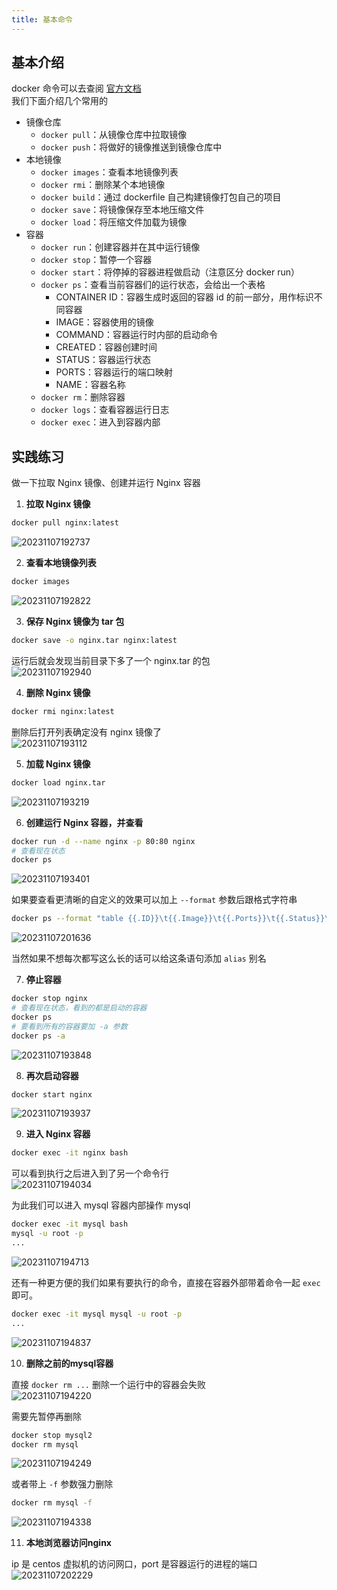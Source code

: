 ```yaml
---
title: 基本命令
---
```


## 基本介绍

docker 命令可以去查阅 [官方文档](https://docs.docker.com/)  
我们下面介绍几个常用的  

- 镜像仓库
  - `docker pull`：从镜像仓库中拉取镜像
  - `docker push`：将做好的镜像推送到镜像仓库中
- 本地镜像
  - `docker images`：查看本地镜像列表
  - `docker rmi`：删除某个本地镜像
  - `docker build`：通过 dockerfile 自己构建镜像打包自己的项目
  - `docker save`：将镜像保存至本地压缩文件
  - `docker load`：将压缩文件加载为镜像
- 容器
  - `docker run`：创建容器并在其中运行镜像
  - `docker stop`：暂停一个容器
  - `docker start`：将停掉的容器进程做启动（注意区分 docker run）
  - `docker ps`：查看当前容器们的运行状态，会给出一个表格
    - CONTAINER ID：容器生成时返回的容器 id 的前一部分，用作标识不同容器
    - IMAGE：容器使用的镜像
    - COMMAND：容器运行时内部的启动命令
    - CREATED：容器创建时间
    - STATUS：容器运行状态
    - PORTS：容器运行的端口映射
    - NAME：容器名称
  - `docker rm`：删除容器
  - `docker logs`：查看容器运行日志
  - `docker exec`：进入到容器内部

## 实践练习

做一下拉取 Nginx 镜像、创建并运行 Nginx 容器

1. **拉取 Nginx 镜像** 

<p></p>  

```sh
docker pull nginx:latest
```

![20231107192737](https://cr-demo-blog-1308117710.cos.ap-nanjing.myqcloud.com/chivas-regal/20231107192737.png)

2. **查看本地镜像列表**

<p></p>

```sh
docker images
```

![20231107192822](https://cr-demo-blog-1308117710.cos.ap-nanjing.myqcloud.com/chivas-regal/20231107192822.png)

3. **保存 Nginx 镜像为 tar 包**

<p></p>

```sh
docker save -o nginx.tar nginx:latest
```

运行后就会发现当前目录下多了一个 nginx.tar 的包  
![20231107192940](https://cr-demo-blog-1308117710.cos.ap-nanjing.myqcloud.com/chivas-regal/20231107192940.png)

4. **删除 Nginx 镜像**

<p></p>

```sh
docker rmi nginx:latest
```

删除后打开列表确定没有 nginx 镜像了  
![20231107193112](https://cr-demo-blog-1308117710.cos.ap-nanjing.myqcloud.com/chivas-regal/20231107193112.png)

5. **加载 Nginx 镜像**

<p></p>

```sh
docker load nginx.tar
```

![20231107193219](https://cr-demo-blog-1308117710.cos.ap-nanjing.myqcloud.com/chivas-regal/20231107193219.png)

6. **创建运行 Nginx 容器，并查看**

<p></p>

```sh
docker run -d --name nginx -p 80:80 nginx
# 查看现在状态
docker ps
```

![20231107193401](https://cr-demo-blog-1308117710.cos.ap-nanjing.myqcloud.com/chivas-regal/20231107193401.png)

如果要查看更清晰的自定义的效果可以加上 `--format` 参数后跟格式字符串  

```sh
docker ps --format "table {{.ID}}\t{{.Image}}\t{{.Ports}}\t{{.Status}}\t{{.Names}}"
```

![20231107201636](https://cr-demo-blog-1308117710.cos.ap-nanjing.myqcloud.com/chivas-regal/20231107201636.png)  

当然如果不想每次都写这么长的话可以给这条语句添加 `alias` 别名  

7. **停止容器**

<p></p>

```sh
docker stop nginx
# 查看现在状态，看到的都是启动的容器
docker ps
# 要看到所有的容器要加 -a 参数
docker ps -a
```

![20231107193848](https://cr-demo-blog-1308117710.cos.ap-nanjing.myqcloud.com/chivas-regal/20231107193848.png)

8.  **再次启动容器**

<p></p>

```sh
docker start nginx
```

![20231107193937](https://cr-demo-blog-1308117710.cos.ap-nanjing.myqcloud.com/chivas-regal/20231107193937.png)

9.  **进入 Nginx 容器**

<p></p>

```sh
docker exec -it nginx bash
```

可以看到执行之后进入到了另一个命令行  
![20231107194034](https://cr-demo-blog-1308117710.cos.ap-nanjing.myqcloud.com/chivas-regal/20231107194034.png)

为此我们可以进入 mysql 容器内部操作 mysql  

```sh
docker exec -it mysql bash
mysql -u root -p
...
```

![20231107194713](https://cr-demo-blog-1308117710.cos.ap-nanjing.myqcloud.com/chivas-regal/20231107194713.png)

还有一种更方便的我们如果有要执行的命令，直接在容器外部带着命令一起 `exec` 即可。  

```sh
docker exec -it mysql mysql -u root -p
...
```

![20231107194837](https://cr-demo-blog-1308117710.cos.ap-nanjing.myqcloud.com/chivas-regal/20231107194837.png)

10. **删除之前的mysql容器**

直接 `docker rm ...` 删除一个运行中的容器会失败  
![20231107194220](https://cr-demo-blog-1308117710.cos.ap-nanjing.myqcloud.com/chivas-regal/20231107194220.png)  

需要先暂停再删除  

```sh
docker stop mysql2
docker rm mysql
```

![20231107194249](https://cr-demo-blog-1308117710.cos.ap-nanjing.myqcloud.com/chivas-regal/20231107194249.png)

或者带上 `-f` 参数强力删除

```sh
docker rm mysql -f
```

![20231107194338](https://cr-demo-blog-1308117710.cos.ap-nanjing.myqcloud.com/chivas-regal/20231107194338.png)

11. **本地浏览器访问nginx**

ip 是 centos 虚拟机的访问网口，port 是容器运行的进程的端口  
![20231107202229](https://cr-demo-blog-1308117710.cos.ap-nanjing.myqcloud.com/chivas-regal/20231107202229.png)